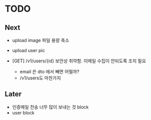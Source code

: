 # TODO

## Next

* upload image 파일 용량 축소

* upload user pic
* [GET] /v1/users/{id} 보안상 취약함. 이메일 수집이 안되도록 조치 필요
    * email 은 dto 에서 빼면 어떨까?
    * /v1/users도 마찬가지

## Later

* 인증메일 전송 너무 많이 보내는 것 block
* user block
